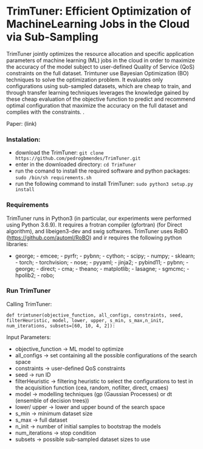 # TrimTuner: Efficient Optimization of MachineLearning Jobs in the Cloud via Sub-Sampling

TrimTuner jointly optimizes the resource allocation and specific application parameters of machine learning (ML) jobs in the cloud in order to maximize the accuracy of the model subject to user-defined Quality of Service (QoS) constraints on the full dataset. Trimtuner use Bayesian Optimization (BO) techniques to solve the optimization problem. It evaluates only configurations using sub-sampled datasets, which are cheap to train, and through transfer learning techniques leverages the knowledge gained by these cheap evaluation of the objective function to predict and recommend optimal configuration that maximize the accuracy on the full dataset and complies with the constraints. .


Paper: (link)




### Instalation:
* download the TrimTuner: 
```git clone https://github.com/pedrogbmendes/TrimTuner.git```
* enter in the downloaded directory: 
```cd TrimTuner```
* run the comand to install the required software and python packages: 
```sudo /bin/sh requirements.sh```
* run the following command to install TrimTuner: 
```sudo python3 setup.py install```



### Requirements

TrimTuner runs in Python3 (in particular, our experiments were performed using Python 3.6.9).
It requires a frotran compiler (gfortran) (for Direct algorithm), and libeigen3-dev and swig softwares.
TrimTuner uses RoBO (https://github.com/automl/RoBO) and ir requires the following python libraries:
- george; - emcee; - pyrfr; - pybnn; - cython; - scipy; - numpy; - sklearn; - torch; - torchvision; - nose; - pyyaml; - jinja2; - pybind11; - pybnn; - george; - direct; - cma; - theano; - matplotlib; - lasagne; - sgmcmc; - hpolib2; - robo;



### Run TrimTuner

Calling TrimTuner:
```
def trimtuner(objective_function, all_configs, constraints, seed, filterHeuristic, model, lower, upper, s_min, s_max,n_init, num_iterations, subsets=[60, 10, 4, 2]):
```

Input Parameters:
* objective_function -> ML model to optimize
* all_configs -> set containing all the possible configurations of the search space
* constraints -> user-defined QoS constraints
* seed -> run ID
* filterHeuristic -> filtering heuristic to select the configurations to test in the acquisition function (cea, random, nofilter, direct, cmaes)
* model -> modelling techniques (gp (Gaussian Processes) or dt (ensemble of decision trees))
* lower/ upper -> lower and upper bound of the search space
* s_min -> minimum dataset size
* s_max -> full dataset
* n_init -> number of initial samples to bootstrap the models
* num_iterations -> stop condition
* subsets -> possible sub-sampled dataset sizes to use

